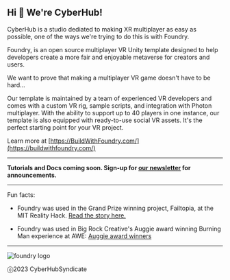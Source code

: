 ## Hi 👋 We're CyberHub!

CyberHub is a studio dediated to making XR multiplayer as easy as possible, one of the ways we're trying to do this is with Foundry.

Foundry, is an open source multiplayer VR Unity template designed to help developers create a more fair and enjoyable metaverse for creators and users.

We want to prove that making a multiplayer VR game doesn't have to be hard...

Our template is maintained by a team of experienced VR developers and comes with a custom VR rig, sample scripts, and integration with Photon multiplayer. With the ability to support up to 40 players in one instance, our template is also equipped with ready-to-use social VR assets. It's the perfect starting point for your VR project.

Learn more at [https://BuildWithFoundry.com/](https://buildwithfoundry.com/)

---

**Tutorials and Docs coming soon. Sign-up for [our newsletter](https://www.foundryvr.dev/) for announcements.**

---
Fun facts:

* Foundry was used in the Grand Prize winning project, Failtopia, at the MIT Reality Hack. [Read the story here.](https://nowandten.substack.com/p/winning-the-reality-hack-in-my-heart)

* Foundry was used in Big Rock Creative's Auggie award winning Burning Man experience at AWE: [Auggie award winners](https://www.awexr.com/blog/Auggie-Awards-Winners-at-AWE-USA-2023)

---

![foundry logo](https://github.com/FoundryXR/.github/assets/43615314/4f531979-6d24-4bb9-950c-ad88f5631313)

ⓒ2023 CyberHubSyndicate

<!--

**Here are some ideas to get you started:**

🙋‍♀️ A short introduction - what is your organization all about?
🌈 Contribution guidelines - how can the community get involved?
👩‍💻 Useful resources - where can the community find your docs? Is there anything else the community should know?
🍿 Fun facts - what does your team eat for breakfast?
🧙 Remember, you can do mighty things with the power of [Markdown](https://docs.github.com/github/writing-on-github/getting-started-with-writing-and-formatting-on-github/basic-writing-and-formatting-syntax)
-->
